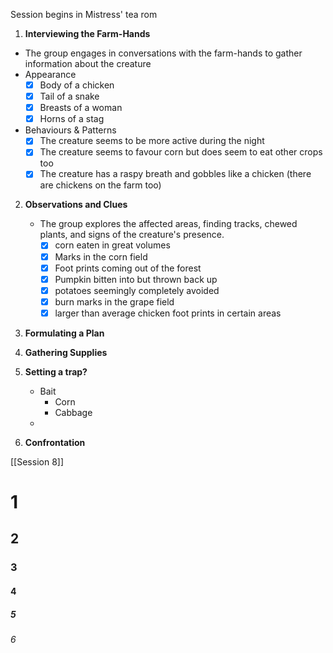 
Session begins in Mistress' tea rom

1.  **Interviewing the Farm-Hands**
   - The group engages in conversations with the farm-hands to gather information about the creature
   - Appearance
	   - [x] Body of a chicken
	   - [x] Tail of a snake
	   - [x] Breasts of a woman
	   - [x] Horns of a stag
   - Behaviours & Patterns
	   - [x] The creature seems to be more active during the night
	   - [x] The creature seems to favour corn but does seem to eat other crops too
	   - [x] The creature has a raspy breath and gobbles like a chicken (there are chickens on the farm too)

2. **Observations and Clues**
   - The group explores the affected areas, finding tracks, chewed plants, and signs of the creature's presence.
	   - [x] corn eaten in great volumes
	   - [x] Marks in the corn field
	   - [x] Foot prints coming out of the forest
	   - [x] Pumpkin bitten into but thrown back up
	   - [x] potatoes seemingly completely avoided
	   - [x] burn marks in the grape field 
	   - [x] larger than average chicken foot prints in certain areas

3. **Formulating a Plan**

4. **Gathering Supplies**

5. **Setting a trap?**
	-  Bait
		- Corn
		- Cabbage
	- 

7. **Confrontation**


[[Session 8]]

# 1
## 2
### 3
#### 4
##### 5
###### 6
